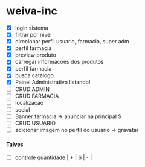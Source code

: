 # weiva-inc
- [x] login sistema
- [x] filtrar por nivel
- [x] direcionar perfil usuario, farmacia, super adm
- [x] perfil farmacia
- [x] preview produto
- [x] carregar informacoes dos produtos
- [x] perfil farmacia
- [x] busca catalogo
- [x] Painel Administrativo listando!
- [ ] CRUD ADMIN
- [ ] CRUD FARMACIA
- [ ] localizacao
- [ ] social
- [ ] Banner farmacia -> anunciar na principal $
- [ ] CRUD USUARIO
- [ ] adicionar imagem no perfil do usuario -> gravatar

#### Talves
- [ ] controle quantidade | + |  6  | - |

